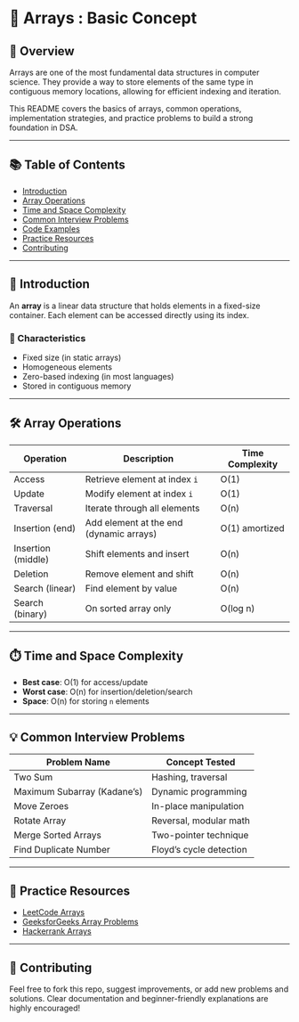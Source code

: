 # 📁 Arrays : Basic Concept

## 📌 Overview
Arrays are one of the most fundamental data structures in computer science. They provide a way to store elements of the same type in contiguous memory locations, allowing for efficient indexing and iteration.

This README covers the basics of arrays, common operations, implementation strategies, and practice problems to build a strong foundation in DSA.

---

## 📚 Table of Contents
- [Introduction](#introduction)
- [Array Operations](#array-operations)
- [Time and Space Complexity](#time-and-space-complexity)
- [Common Interview Problems](#common-interview-problems)
- [Code Examples](#code-examples)
- [Practice Resources](#practice-resources)
- [Contributing](#contributing)

---

## 🧠 Introduction
An **array** is a linear data structure that holds elements in a fixed-size container. Each element can be accessed directly using its index.

### 🔹 Characteristics
- Fixed size (in static arrays)
- Homogeneous elements
- Zero-based indexing (in most languages)
- Stored in contiguous memory

---

## 🛠️ Array Operations

| Operation        | Description                                      | Time Complexity |
|------------------|--------------------------------------------------|------------------|
| Access           | Retrieve element at index `i`                   | O(1)             |
| Update           | Modify element at index `i`                     | O(1)             |
| Traversal        | Iterate through all elements                    | O(n)             |
| Insertion (end)  | Add element at the end (dynamic arrays)         | O(1) amortized   |
| Insertion (middle)| Shift elements and insert                      | O(n)             |
| Deletion         | Remove element and shift                        | O(n)             |
| Search (linear)  | Find element by value                           | O(n)             |
| Search (binary)  | On sorted array only                            | O(log n)         |

---

## ⏱️ Time and Space Complexity

- **Best case**: O(1) for access/update
- **Worst case**: O(n) for insertion/deletion/search
- **Space**: O(n) for storing `n` elements

---

## 💡 Common Interview Problems

| Problem Name                     | Concept Tested         |
|----------------------------------|------------------------|
| Two Sum                          | Hashing, traversal     |
| Maximum Subarray (Kadane’s)      | Dynamic programming    |
| Move Zeroes                      | In-place manipulation  |
| Rotate Array                     | Reversal, modular math |
| Merge Sorted Arrays              | Two-pointer technique  |
| Find Duplicate Number            | Floyd’s cycle detection|

---


## 🧪 Practice Resources

- [LeetCode Arrays](https://leetcode.com/tag/array/)
- [GeeksforGeeks Array Problems](https://www.geeksforgeeks.org/array-data-structure/)
- [Hackerrank Arrays](https://www.hackerrank.com/domains/tutorials/10-days-of-javascript)

---

## 🤝 Contributing

Feel free to fork this repo, suggest improvements, or add new problems and solutions. Clear documentation and beginner-friendly explanations are highly encouraged!
